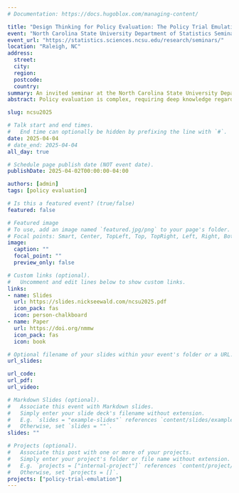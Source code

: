 ```yaml
---
# Documentation: https://docs.hugoblox.com/managing-content/

title: "Design Thinking for Policy Evaluation: The Policy Trial Emulation Framework"
event: "North Carolina State University Department of Statistics Seminar"
event_url: "https://statistics.sciences.ncsu.edu/research/seminars/"
location: "Raleigh, NC"
address:
  street:
  city:
  region:
  postcode:
  country:
summary: An invited seminar at the North Carolina State University Department of Statistics.
abstract: Policy evaluation is complex, requiring deep knowledge regarding the policies themselves, the contexts in which they are enacted, the degree to which they are implemented, as well as appropriate data and statistical methods for making causal inferences about policy effects on outcomes. High-quality study design is critical in this research, both for investigators to improve validity of causal inference, and for readers and policymakers to understand, trust, and act on the results. Target trial emulation is an approach to designing rigorous non-experimental studies by “emulating” key features of a clinical trial. Most used outside policy contexts, this approach is also valuable for policy evaluation and can address challenges unique to that context. We discuss how using the policy trial emulation framework to conduct and report on research design and methods supports transparent assessment of threats to causal inference in non-experimental studies intended to assess the effect of a health policy on clinical or population health outcomes. We show how careful design thinking lays a foundation for cutting-edge statistical tools to enable rigorous, high-quality policy evaluation studies, with application to a study of the effects of state medical cannabis laws on opioid prescribing for chronic noncancer pain.

slug: ncsu2025

# Talk start and end times.
#   End time can optionally be hidden by prefixing the line with `#`.
date: 2025-04-04
# date_end: 2025-04-04
all_day: true

# Schedule page publish date (NOT event date).
publishDate: 2025-04-02T00:00:00-04:00

authors: [admin]
tags: [policy evaluation]

# Is this a featured event? (true/false)
featured: false

# Featured image
# To use, add an image named `featured.jpg/png` to your page's folder. 
# Focal points: Smart, Center, TopLeft, Top, TopRight, Left, Right, BottomLeft, Bottom, BottomRight.
image:
  caption: ""
  focal_point: ""
  preview_only: false

# Custom links (optional).
#   Uncomment and edit lines below to show custom links.
links:
- name: Slides
  url: https://slides.nickseewald.com/ncsu2025.pdf
  icon_pack: fas
  icon: person-chalkboard
- name: Paper
  url: https://doi.org/nmmw
  icon_pack: fas
  icon: book

# Optional filename of your slides within your event's folder or a URL.
url_slides:

url_code:
url_pdf:
url_video:

# Markdown Slides (optional).
#   Associate this event with Markdown slides.
#   Simply enter your slide deck's filename without extension.
#   E.g. `slides = "example-slides"` references `content/slides/example-slides.md`.
#   Otherwise, set `slides = ""`.
slides: ""

# Projects (optional).
#   Associate this post with one or more of your projects.
#   Simply enter your project's folder or file name without extension.
#   E.g. `projects = ["internal-project"]` references `content/project/deep-learning/index.md`.
#   Otherwise, set `projects = []`.
projects: ["policy-trial-emulation"]
---
```

